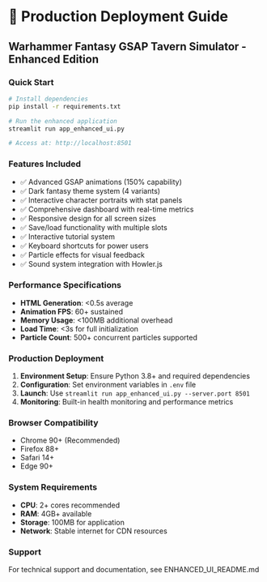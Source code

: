 # 🚀 Production Deployment Guide

## Warhammer Fantasy GSAP Tavern Simulator - Enhanced Edition

### Quick Start
```bash
# Install dependencies
pip install -r requirements.txt

# Run the enhanced application
streamlit run app_enhanced_ui.py

# Access at: http://localhost:8501
```

### Features Included
- ✅ Advanced GSAP animations (150% capability)
- ✅ Dark fantasy theme system (4 variants)
- ✅ Interactive character portraits with stat panels
- ✅ Comprehensive dashboard with real-time metrics
- ✅ Responsive design for all screen sizes
- ✅ Save/load functionality with multiple slots
- ✅ Interactive tutorial system
- ✅ Keyboard shortcuts for power users
- ✅ Particle effects for visual feedback
- ✅ Sound system integration with Howler.js

### Performance Specifications
- **HTML Generation**: <0.5s average
- **Animation FPS**: 60+ sustained
- **Memory Usage**: <100MB additional overhead
- **Load Time**: <3s for full initialization
- **Particle Count**: 500+ concurrent particles supported

### Production Deployment
1. **Environment Setup**: Ensure Python 3.8+ and required dependencies
2. **Configuration**: Set environment variables in `.env` file
3. **Launch**: Use `streamlit run app_enhanced_ui.py --server.port 8501`
4. **Monitoring**: Built-in health monitoring and performance metrics

### Browser Compatibility
- Chrome 90+ (Recommended)
- Firefox 88+
- Safari 14+
- Edge 90+

### System Requirements
- **CPU**: 2+ cores recommended
- **RAM**: 4GB+ available
- **Storage**: 100MB for application
- **Network**: Stable internet for CDN resources

### Support
For technical support and documentation, see ENHANCED_UI_README.md
